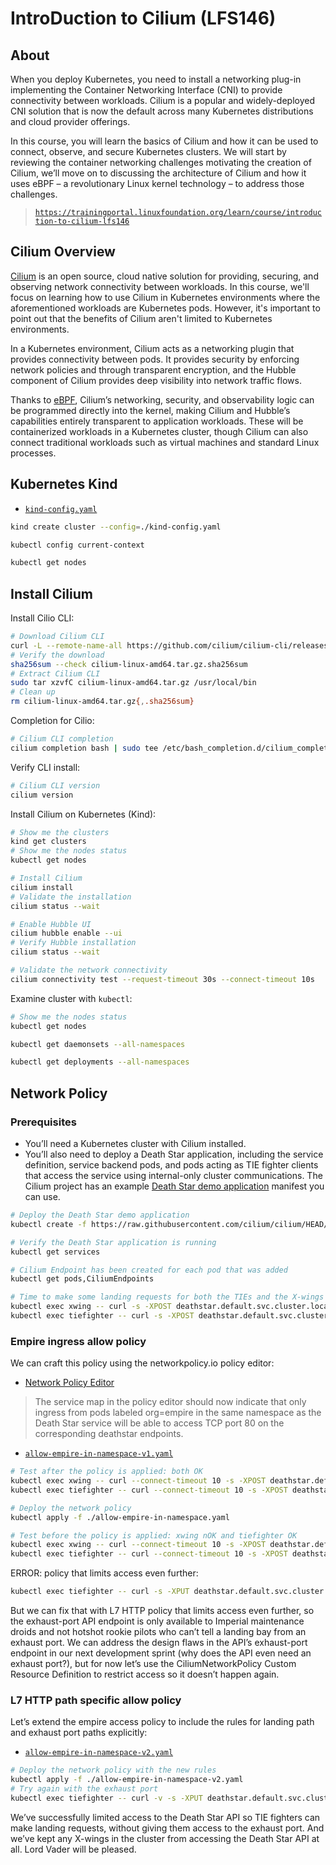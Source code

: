 # IntroDuction to Cilium (LFS146)

## About

When you deploy Kubernetes, you need to install a networking plug-in implementing the Container Networking Interface (CNI) to provide connectivity between workloads. Cilium is a popular and widely-deployed CNI solution that is now the default across many Kubernetes distributions and cloud provider offerings.

In this course, you will learn the basics of Cilium and how it can be used to connect, observe, and secure Kubernetes clusters. We will start by reviewing the container networking challenges motivating the creation of Cilium, we’ll move on to discussing the architecture of Cilium and how it uses eBPF – a revolutionary Linux kernel technology – to address those challenges.

> [`https://trainingportal.linuxfoundation.org/learn/course/introduction-to-cilium-lfs146`](https://trainingportal.linuxfoundation.org/learn/course/introduction-to-cilium-lfs146)

## Cilium Overview

[Cilium](https://cilium.io/) is an open source, cloud native solution for providing, securing, and observing network connectivity between workloads. In this course, we'll focus on learning how to use Cilium in Kubernetes environments where the aforementioned workloads are Kubernetes pods. However, it's important to point out that the benefits of Cilium aren't limited to Kubernetes environments.

In a Kubernetes environment, Cilium acts as a networking plugin that provides connectivity between pods. It provides security by enforcing network policies and through transparent encryption, and the Hubble component of Cilium provides deep visibility into network traffic flows.

Thanks to [eBPF](https://ebpf.io/what-is-ebpf/), Cilium’s networking, security, and observability logic can be programmed directly into the kernel, making Cilium and Hubble’s capabilities entirely transparent to application workloads. These will be containerized workloads in a Kubernetes cluster, though Cilium can also connect traditional workloads such as virtual machines and standard Linux processes.

## Kubernetes Kind

- [`kind-config.yaml`](./kind-config.yaml)

```bash
kind create cluster --config=./kind-config.yaml

kubectl config current-context

kubectl get nodes
```

## Install Cilium

Install Cilio CLI:

```bash
# Download Cilium CLI
curl -L --remote-name-all https://github.com/cilium/cilium-cli/releases/latest/download/cilium-linux-amd64.tar.gz{,.sha256sum}
# Verify the download
sha256sum --check cilium-linux-amd64.tar.gz.sha256sum
# Extract Cilium CLI
sudo tar xzvfC cilium-linux-amd64.tar.gz /usr/local/bin
# Clean up
rm cilium-linux-amd64.tar.gz{,.sha256sum}
```

Completion for Cilio:

```bash
# Cilium CLI completion
cilium completion bash | sudo tee /etc/bash_completion.d/cilium_completion
```

Verify CLI install:

```bash
# Cilium CLI version
cilium version
```

Install Cilium on Kubernetes (Kind):

```bash
# Show me the clusters
kind get clusters
# Show me the nodes status
kubectl get nodes

# Install Cilium
cilium install
# Validate the installation
cilium status --wait

# Enable Hubble UI
cilium hubble enable --ui
# Verify Hubble installation
cilium status --wait

# Validate the network connectivity
cilium connectivity test --request-timeout 30s --connect-timeout 10s
```

Examine cluster with `kubectl`:

```bash
# Show me the nodes status
kubectl get nodes

kubectl get daemonsets --all-namespaces

kubectl get deployments --all-namespaces
```

## Network Policy

### Prerequisites

- You’ll need a Kubernetes cluster with Cilium installed.
- You’ll also need to deploy a Death Star application, including the service definition, service backend pods, and pods acting as TIE fighter clients that access the service using internal-only cluster communications. The Cilium project has an example [Death Star demo application](https://docs.cilium.io/en/latest/gettingstarted/demo/#deploy-the-demo-application) manifest you can use.

```bash
# Deploy the Death Star demo application
kubectl create -f https://raw.githubusercontent.com/cilium/cilium/HEAD/examples/minikube/http-sw-app.yaml

# Verify the Death Star application is running
kubectl get services

# Cilium Endpoint has been created for each pod that was added
kubectl get pods,CiliumEndpoints

# Time to make some landing requests for both the TIEs and the X-wings
kubectl exec xwing -- curl -s -XPOST deathstar.default.svc.cluster.local/v1/request-landing
kubectl exec tiefighter -- curl -s -XPOST deathstar.default.svc.cluster.local/v1/request-landing

```

### Empire ingress allow policy

We can craft this policy using the networkpolicy.io policy editor:

- [Network Policy Editor](https://editor.networkpolicy.io/)

> The service map in the policy editor should now indicate that only ingress from pods labeled org=empire in the same namespace as the Death Star service will be able to access TCP port 80 on the corresponding deathstar endpoints.

- [`allow-empire-in-namespace-v1.yaml`](./allow-empire-in-namespace-v1.yaml)

```bash
# Test after the policy is applied: both OK
kubectl exec xwing -- curl --connect-timeout 10 -s -XPOST deathstar.default.svc.cluster.local/v1/request-landing
kubectl exec tiefighter -- curl --connect-timeout 10 -s -XPOST deathstar.default.svc.cluster.local/v1/request-landing

# Deploy the network policy
kubectl apply -f ./allow-empire-in-namespace.yaml

# Test before the policy is applied: xwing nOK and tiefighter OK
kubectl exec xwing -- curl --connect-timeout 10 -s -XPOST deathstar.default.svc.cluster.local/v1/request-landing
kubectl exec tiefighter -- curl --connect-timeout 10 -s -XPOST deathstar.default.svc.cluster.local/v1/request-landing
```

ERROR: policy that limits access even further:

```bash
kubectl exec tiefighter -- curl -s -XPUT deathstar.default.svc.cluster.local/v1/exhaust-port
```

But we can fix that with L7 HTTP policy that limits access even further, so the exhaust-port API endpoint is only available to Imperial maintenance droids and not hotshot rookie pilots who can’t tell a landing bay from an exhaust port. We can address the design flaws in the API’s exhaust-port endpoint in our next development sprint (why does the API even need an exhaust port?), but for now let’s use the CiliumNetworkPolicy Custom Resource Definition to restrict access so it doesn’t happen again.

### L7 HTTP path specific allow policy

Let’s extend the empire access policy to include the rules for landing path and exhaust port paths explicitly:

- [`allow-empire-in-namespace-v2.yaml`](./allow-empire-in-namespace-v2.yaml)

```bash
# Deploy the network policy with the new rules
kubectl apply -f ./allow-empire-in-namespace-v2.yaml
# Try again with the exhaust port
kubectl exec tiefighter -- curl -v -s -XPUT deathstar.default.svc.cluster.local/v1/exhaust-port
```

We’ve successfully limited access to the Death Star API so TIE fighters can make landing requests, without giving them access to the exhaust port. And we’ve kept any X-wings in the cluster from accessing the Death Star API at all. Lord Vader will be pleased.

